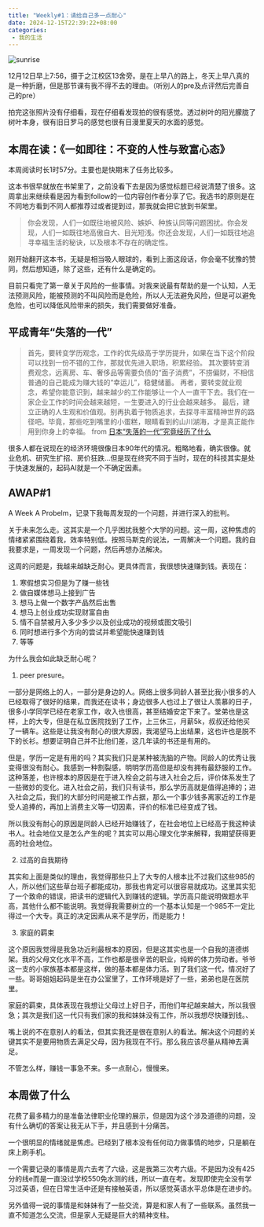 ```yaml
---
title: "Weekly#1：请给自己多一点耐心"
date: 2024-12-15T22:39:22+08:00
categories:
 - 我的生活
---
```


![sunrise](https://ad0e046.webp.li/sunrise.jpg)

12月12日早上7:56，摄于之江校区13舍旁。是在上早八的路上，冬天上早八真的是一种折磨，但是那节课有我不得不去的理由。（听别人的pre及点评然后完善自己的pre）

拍完这张照片没有仔细看，现在仔细看发现拍的很有感觉。透过树叶的阳光朦胧了树叶本身，很有旧日罗马的感觉也很有日漫里夏天的水面的感觉。

## 本周在读：《一如即往：不变的人性与致富心态》

本周阅读时长1时57分。主要也是快期末了任务比较多。

这本书很早就放在书架里了，之前没看下去是因为感觉标题已经说清楚了很多。这周拿出来继续看是因为看到follow的一位内容创作者分享了它。我选书的原则是在不同地方看到不同人都推荐过或者提到过，那我就会把它放到书架里。

>你会发现，人们一如既往地被风险、嫉妒、种族认同等问题困扰。你会发现，人们一如既往地高傲自大、目光短浅。你还会发现，人们一如既往地追寻幸福生活的秘诀，以及根本不存在的确定性。

刚开始翻开这本书，无疑是相当吸人眼球的，看到上面这段话，你会毫不犹豫的赞同，然后想知道，除了这些，还有什么是确定的。

目前只看完了第一章关于风险的一些事情。对我来说最有帮助的是一个认知，人无法预测风险，能被预测的不叫风险而是危险，所以人无法避免风险，但是可以避免危险，也可以降低风险带来的损失，我们需要做好准备。

## 平成青年“失落的一代”

>首先，要转变学历观念，工作的优先级高于学历提升，如果在当下这个阶段可以找到一份不错的工作，那就优先进入职场，积累经验。‍‍‍‍‍‍‍‍‍‍
>其次要转变消费观念，远离房、车、奢侈品等需要负债的“面子消费”，不捞偏财，不相信普通的自己能成为赚大钱的“幸运儿”，稳健储蓄。
>再者，要转变就业观念，希望你能意识到，越来越少的工作能够让一个人一直干下去。我们在一家企业工作的时间会越来越短，一生要进入的行业会越来越多。
>最后，建立正确的人生观和价值观。别再执着于物质追求，去探寻丰富精神世界的路径吧。毕竟，那些吃到嘴里的小蛋糕，眼睛看到的山川湖海，才是真正能作用到你身上的幸福。
>from [日本“失落的一代”究竟经历了什么](http://www.jpchinapress.com/static/content/sd/2024-12-09/1315808437628600320.html)

很多人都在说现在的经济环境很像日本90年代的情况。粗略地看，确实很像。就业危机、研究生扩招、房价狂跌...但是现在终究不同于当时，现在的科技其实是处于快速发展的，起码AI就是一个不确定因素。

## AWAP#1

A Week A Probelm，记录下我每周发现的一个问题，并进行深入的批判。

关于未来怎么走。这其实是一个几乎困扰我整个大学的问题。这一周，这种焦虑的情绪紧紧围绕着我，效率特别低。按照马斯克的说法，一周解决一个问题。我的自我要求是，一周发现一个问题，然后再想办法解决。

这周的问题是，我越来越缺乏耐心。更具体而言，我很想快速赚到钱。表现在：

1. 寒假想实习但是为了赚一些钱
2. 做自媒体想马上接到广告
3. 想马上做一个数字产品然后出售
4. 想马上创业成功实现财富自由
5. 情不自禁被月入多少多少以及创业成功的视频或图文吸引
6. 同时想进行多个方向的尝试并希望能快速赚到钱
7. 等等

为什么我会如此缺乏耐心呢？

1. peer presure。

一部分是网络上的人，一部分是身边的人。网络上很多同龄人甚至比我小很多的人已经取得了很好的结果，而我还在读书；身边很多人也过上了很让人羡慕的日子，很多小学同学已经在老家工作，收入也很高，甚至结婚安定下来了。堂弟也是这样，上的大专，但是在私立医院找到了工作，上三休三，月薪5k，叔叔还给他买了一辆车。这些是让我没有耐心的很大原因，我渴望马上出结果，这也许也是脱不下的长衫。想要证明自己并不比他们差，这几年读的书还是有用的。

但是，学历一定是有用的吗？其实我们只是某种被洗脑的产物。同龄人的优秀让我变得很没有耐心。我感到一种割裂感，明明学历高但是却没有拥有最舒服的工作。这种落差，也许根本的原因是在于进入栓会之前与进入社会之后，评价体系发生了一些微妙的变化。进入社会之前，我们只有读书，那么学历高就是值得追捧的；进入社会之后，我们的大部分时间是被工作占据，那么一个事少钱多离家近的工作是受人追捧的，再加上消费主义等一切因素，评价的标准已经变成了钱。

所以我没有耐心的原因是同龄人已经开始赚钱了，在社会地位上已经高于我这种读书人。社会地位又是怎么产生的呢？其实可以用心理文化学来解释，我期望获得更高的社会地位。

2. 过高的自我期待

其实和上面是类似的理由，我觉得那些只上了大专的人根本比不过我们这些985的人，所以他们这些草台班子都能成功，那我也肯定可以很容易就成功。这里其实犯了一个致命的错误，把读书的逻辑代入到赚钱的逻辑。学历高只能说明做题水平高，其他什么都不能说明。我觉得我需要树立的一个基本认知是一个985不一定比得过一个大专。真正的决定因素从来不是学历，而是能力！

3. 家庭的羁束

这个原因我觉得是我急功近利最根本的原因，但是这其实也是一个自我的道德绑架。我的父母文化水平不高，工作也都是很辛苦的职业，纯粹的体力劳动者。爷爷这一支的小家族基本都是这样，做的基本都是体力活。到了我们这一代，情况好了一些。哥哥姐姐起码是坐在办公室里了，工作环境是好了一些，弟弟也是在医院里。

家庭的羁束，具体表现在我想让父母过上好日子，而他们年纪越来越大，所以我很急；其次是我们这一代只有我们家的我和妹妹没有工作，所以我想尽快赚到钱。、

嘴上说的不在意别人的看法，但其实我还是很在意别人的看法。解决这个问题的关键其实不是要用物质去满足父母，因为我现在不行。那么我应该尽量从精神去满足。

不管怎么样，赚钱一事急不来。多一点耐心，慢慢来。

## 本周做了什么

花费了最多精力的是准备法律职业伦理的展示，但是因为这个涉及道德的问题，没有什么确切的答案让我无从下手，并且感到十分痛苦。

一个很明显的情绪就是焦虑。已经到了根本没有任何动力做事情的地步，只是躺在床上刷手机。

一个需要记录的事情是周六去考了六级，这是我第三次考六级。不是因为没有425分的线e而是一直没过学校550免水测的线，所以一直在考。发现即使完全没有学习过英语，但在日常生活中还是有接触英语，所以感觉英语水平总体是在进步的。

另外值得一说的事情是和妹妹有了一些交流，算是和家人有了一些联系。虽然我一直不知道怎么交流，但是家人无疑是巨大的精神支柱。

